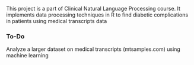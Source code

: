 This project is a part of Clinical Natural Language Processing course. It implements data processing techniques in R to find diabetic complications in patients using medical transcripts data

### To-Do
Analyze a larger dataset on medical transcripts (mtsamples.com) using machine learning
